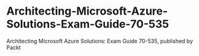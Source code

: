 # Architecting-Microsoft-Azure-Solutions-Exam-Guide-70-535
Architecting Microsoft Azure Solutions: Exam Guide 70-535, published by Packt
